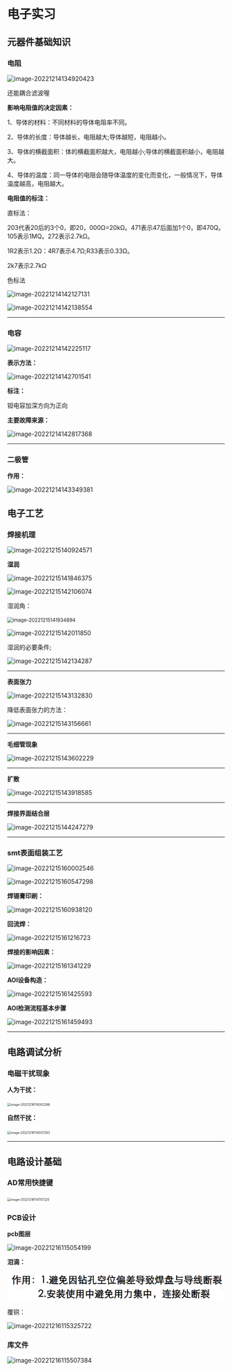 # 电子实习

## 元器件基础知识

### 电阻

![image-20221214134920423](https://yoga-typora-photo.oss-cn-beijing.aliyuncs.com/typora_img/image-20221214134920423.png)

还能耦合滤波喔

**影响电阻值的决定因素：**

1、导体的材料：不同材料的导体电阻率不同。

2、导体的长度：导体越长，电阻越大;导体越短，电阻越小。

3、导体的横截面积：体的横截面积越大，电阻越小;导体的横截面积越小，电阻越大。

4、导体的温度：同一导体的电阻会随导体温度的变化而变化，一般情况下，导体温度越高，电阻越大。

**电阻值的标注：**

直标法：

203代表20后的3个0，即20，000Ω=20kΩ。471表示47后面加1个0，即470Q。105表示1MQ。272表示2.7kΩ。

1R2表示1.2Ω：4R7表示4.7Ω;R33表示0.33Ω。

2k7表示2.7kΩ

色标法

![image-20221214142127131](https://yoga-typora-photo.oss-cn-beijing.aliyuncs.com/typora_img/image-20221214142127131.png)

![image-20221214142138554](https://yoga-typora-photo.oss-cn-beijing.aliyuncs.com/typora_img/image-20221214142138554.png)

---

### 电容

![image-20221214142225117](https://yoga-typora-photo.oss-cn-beijing.aliyuncs.com/typora_img/image-20221214142225117.png)

**表示方法：**

![image-20221214142701541](https://yoga-typora-photo.oss-cn-beijing.aliyuncs.com/typora_img/image-20221214142701541.png)

**标注：**

钽电容加深方向为正向

**主要故障来源：**

![image-20221214142817368](https://yoga-typora-photo.oss-cn-beijing.aliyuncs.com/typora_img/image-20221214142817368.png)

---

### 二极管

**作用：**

![image-20221214143349381](https://yoga-typora-photo.oss-cn-beijing.aliyuncs.com/typora_img/image-20221214143349381.png)

## 电子工艺

### 焊接机理

![image-20221215140924571](https://yoga-typora-photo.oss-cn-beijing.aliyuncs.com/typora_img/image-20221215140924571.png)

**湿润**

![image-20221215141846375](https://yoga-typora-photo.oss-cn-beijing.aliyuncs.com/typora_img/image-20221215141846375.png)

![image-20221215142106074](https://yoga-typora-photo.oss-cn-beijing.aliyuncs.com/typora_img/image-20221215142106074.png)

湿润角：

<img src="https://yoga-typora-photo.oss-cn-beijing.aliyuncs.com/typora_img/image-20221215141934894.png" alt="image-20221215141934894" style="zoom: 80%;" />

![image-20221215142011850](https://yoga-typora-photo.oss-cn-beijing.aliyuncs.com/typora_img/image-20221215142011850.png)

湿润的必要条件;

![image-20221215142134287](https://yoga-typora-photo.oss-cn-beijing.aliyuncs.com/typora_img/image-20221215142134287.png)

---

**表面张力**

![image-20221215143132830](https://yoga-typora-photo.oss-cn-beijing.aliyuncs.com/typora_img/image-20221215143132830.png)

降低表面张力的方法：

![image-20221215143156661](https://yoga-typora-photo.oss-cn-beijing.aliyuncs.com/typora_img/image-20221215143156661.png)

---

**毛细管现象**

![image-20221215143602229](https://yoga-typora-photo.oss-cn-beijing.aliyuncs.com/typora_img/image-20221215143602229.png)

---

**扩散**

![image-20221215143918585](https://yoga-typora-photo.oss-cn-beijing.aliyuncs.com/typora_img/image-20221215143918585.png)

---

**焊接界面结合层**

![image-20221215144247279](https://yoga-typora-photo.oss-cn-beijing.aliyuncs.com/typora_img/image-20221215144247279.png)

---

### smt表面组装工艺

![image-20221215160002546](https://yoga-typora-photo.oss-cn-beijing.aliyuncs.com/typora_img/image-20221215160002546.png)

![image-20221215160547298](https://yoga-typora-photo.oss-cn-beijing.aliyuncs.com/typora_img/image-20221215160547298.png)

**焊锡膏印刷：**

![image-20221215160938120](https://yoga-typora-photo.oss-cn-beijing.aliyuncs.com/typora_img/image-20221215160938120.png)

**回流焊：**

![image-20221215161216723](https://yoga-typora-photo.oss-cn-beijing.aliyuncs.com/typora_img/image-20221215161216723.png)

**焊接的影响因素：**

![image-20221215161341229](https://yoga-typora-photo.oss-cn-beijing.aliyuncs.com/typora_img/image-20221215161341229.png)

**AOI设备构造：**

![image-20221215161425593](https://yoga-typora-photo.oss-cn-beijing.aliyuncs.com/typora_img/image-20221215161425593.png)

**AOI检测流程基本步骤**

![image-20221215161459493](https://yoga-typora-photo.oss-cn-beijing.aliyuncs.com/typora_img/image-20221215161459493.png)

---

## 电路调试分析

### 电磁干扰现象

**人为干扰：**

<img src="https://yoga-typora-photo.oss-cn-beijing.aliyuncs.com/typora_img/image-20221216114002286.png" alt="image-20221216114002286" style="zoom: 50%;" />

**自然干扰：**

<img src="https://yoga-typora-photo.oss-cn-beijing.aliyuncs.com/typora_img/image-20221216114037293.png" alt="image-20221216114037293" style="zoom:50%;" />

---

## 电路设计基础

### AD常用快捷键

<img src="https://yoga-typora-photo.oss-cn-beijing.aliyuncs.com/typora_img/image-20221216114707225.png" alt="image-20221216114707225" style="zoom:50%;" />

### PCB设计

**pcb图层**

![image-20221216115054199](https://yoga-typora-photo.oss-cn-beijing.aliyuncs.com/typora_img/image-20221216115054199.png)

**泪滴：**

![image-20221216115230450](./photo/image-20221216115230450.png)

覆铜：

![image-20221216115325722](https://yoga-typora-photo.oss-cn-beijing.aliyuncs.com/typora_img/image-20221216115325722.png)

### 库文件

![image-20221216115507384](https://yoga-typora-photo.oss-cn-beijing.aliyuncs.com/typora_img/image-20221216115507384.png)